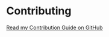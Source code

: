 # Contributing

[Read my Contribution Guide on GitHub](https://github.com/revxx14/contribution-guide)
